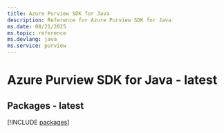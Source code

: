 ```yaml
---
title: Azure Purview SDK for Java
description: Reference for Azure Purview SDK for Java
ms.date: 08/21/2025
ms.topic: reference
ms.devlang: java
ms.service: purview
---
```

# Azure Purview SDK for Java - latest
## Packages - latest
[!INCLUDE [packages](purview-index.md)]